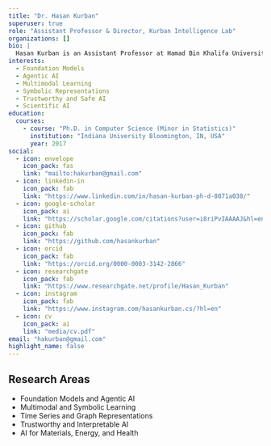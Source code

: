 ```yaml
---
title: "Dr. Hasan Kurban"
superuser: true
role: "Assistant Professor & Director, Kurban Intelligence Lab"
organizations: []
bio: |
  Hasan Kurban is an Assistant Professor at Hamad Bin Khalifa University (HBKU), where he leads the Kurban Intelligence Lab. His research spans foundation models, agentic AI, multimodal learning, symbolic representations, and AI for scientific and engineering applications. He also holds adjunct appointments at Indiana University Bloomington and Texas A&M University at Qatar. His work has been published in ICML, NeurIPS, ACL, CVPR, ICLR, and journals such as Scientific Reports and MLST. He serves on the editorial board of Nature Scientific Reports and reviews regularly for ICLR, IJCAI, KDD, and DSAA. His group’s work is supported by funding from the Qatar Research, Development and Innovation Council (QRDI) and Texas A&M University, with recent focus areas including semantic consistency in language models, physics-informed learning, and symbolic time series modeling.
interests:
  - Foundation Models
  - Agentic AI
  - Multimodal Learning
  - Symbolic Representations
  - Trustworthy and Safe AI
  - Scientific AI
education:
  courses:
    - course: "Ph.D. in Computer Science (Minor in Statistics)"
      institution: "Indiana University Bloomington, IN, USA"
      year: 2017
social:
  - icon: envelope
    icon_pack: fas
    link: "mailto:hakurban@gmail.com"
  - icon: linkedin-in
    icon_pack: fab
    link: "https://www.linkedin.com/in/hasan-kurban-ph-d-8071a038/"
  - icon: google-scholar
    icon_pack: ai
    link: "https://scholar.google.com/citations?user=i8riPvIAAAAJ&hl=en"
  - icon: github
    icon_pack: fab
    link: "https://github.com/hasankurban"
  - icon: orcid
    icon_pack: fab
    link: "https://orcid.org/0000-0003-3142-2866"
  - icon: researchgate
    icon_pack: fab
    link: "https://www.researchgate.net/profile/Hasan_Kurban"
  - icon: instagram
    icon_pack: fab
    link: "https://www.instagram.com/hasankurban.cs/?hl=en"
  - icon: cv
    icon_pack: ai
    link: "media/cv.pdf"
email: "hakurban@gmail.com"
highlight_name: false
---
```


## Research Areas

- Foundation Models and Agentic AI  
- Multimodal and Symbolic Learning  
- Time Series and Graph Representations  
- Trustworthy and Interpretable AI  
- AI for Materials, Energy, and Health
